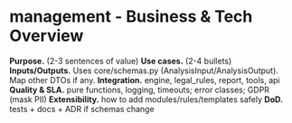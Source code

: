 ﻿# management - Business & Tech Overview

**Purpose.** (2-3 sentences of value)
**Use cases.** (2-4 bullets)
**Inputs/Outputs.** Uses core/schemas.py (AnalysisInput/AnalysisOutput). Map other DTOs if any.
**Integration.** engine, legal_rules, report, tools, api
**Quality & SLA.** pure functions, logging, timeouts; error classes; GDPR (mask PII)
**Extensibility.** how to add modules/rules/templates safely
**DoD.** tests + docs + ADR if schemas change
